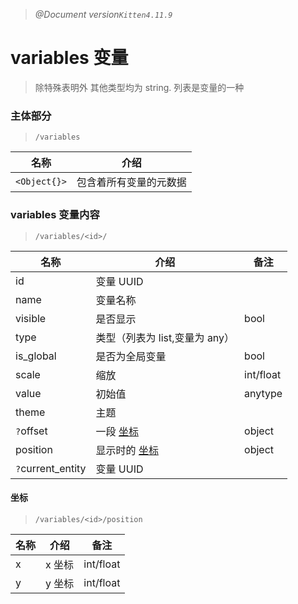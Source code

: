 > _@Document version`Kitten4.11.9`_

# **variables** 变量

> 除特殊表明外 其他类型均为 string.
> 列表是变量的一种

### 主体部分

> `/variables`

| 名称         | 介绍                   |
| ------------ | ---------------------- |
| `<Object{}>` | 包含着所有变量的元数据 |

### variables 变量内容

> `/variables/<id>/`

| 名称              | 介绍                           | 备注      |
| ----------------- | ------------------------------ | --------- |
| id                | 变量 UUID                      |           |
| name              | 变量名称                       |           |
| visible           | 是否显示                       | bool      |
| type              | 类型（列表为 list,变量为 any） |           |
| is_global         | 是否为全局变量                 | bool      |
| scale             | 缩放                           | int/float |
| value             | 初始值                         | anytype   |
| theme             | 主题                           |           |
| `?`offset         | 一段 [坐标](####坐标)          | object    |
| position          | 显示时的 [坐标](####坐标)      | object    |
| `?`current_entity | 变量 UUID                      |           |

#### 坐标

> `/variables/<id>/position`

| 名称 | 介绍   | 备注      |
| ---- | ------ | --------- |
| x    | x 坐标 | int/float |
| y    | y 坐标 | int/float |
